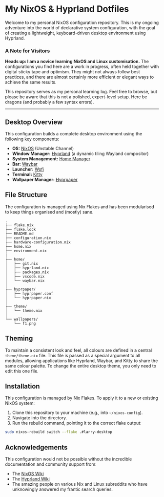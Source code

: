 # My NixOS & Hyprland Dotfiles

Welcome to my personal NixOS configuration repository. This is my ongoing adventure into the world of declarative system configuration, with the goal of creating a lightweight, keyboard-driven desktop environment using Hyprland.

### A Note for Visitors

**Heads up: I am a novice learning NixOS and Linux customisation.** The configurations you find here are a work in progress, often held together with digital sticky tape and optimism. They might not always follow best practices, and there are almost certainly more efficient or elegant ways to achieve the same results.

This repository serves as my personal learning log. Feel free to browse, but please be aware that this is not a polished, expert-level setup. Here be dragons (and probably a few syntax errors).

---

## Desktop Overview

This configuration builds a complete desktop environment using the following key components:

* **OS:** [NixOS](https://nixos.org/) (Unstable Channel)
* **Window Manager:** [Hyprland](https://hyprland.org/) (a dynamic tiling Wayland compositor)
* **System Management:** [Home Manager](https://github.com/nix-community/home-manager)
* **Bar:** [Waybar](https://github.com/Alexays/Waybar)
* **Launcher:** [Wofi](https://hg.sr.ht/~scoopta/wofi)
* **Terminal:** [Kitty](https://sw.kovidgoyal.net/kitty/)
* **Wallpaper Manager:** [Hyprpaper](https://github.com/hyprwm/hyprpaper)

## File Structure

The configuration is managed using Nix Flakes and has been modularised to keep things organised and (mostly) sane.

```
.
├── flake.nix
├── flake.lock
├── README.md
├── configuration.nix
├── hardware-configuration.nix
├── home.nix
├── environment.nix
|
├── home/
│   ├── git.nix
│   ├── hyprland.nix
│   ├── packages.nix
│   ├── vscode.nix
│   └── waybar.nix
│
├── hyprpaper/
│   ├── hyprpaper.conf
│   └── hyprpaper.nix
│
├── theme/
│   └── theme.nix
│
└── wallpapers/
    └── f1.png
```

## Theming

To maintain a consistent look and feel, all colours are defined in a central `theme/theme.nix` file. This file is passed as a special argument to all modules, allowing applications like Hyprland, Waybar, and Kitty to share the same colour palette. To change the entire desktop theme, you only need to edit this one file.

## Installation

This configuration is managed by Nix Flakes. To apply it to a new or existing NixOS system:

1.  Clone this repository to your machine (e.g., into `~/nixos-config`).
2.  Navigate into the directory.
3.  Run the rebuild command, pointing it to the correct flake output:

```bash
sudo nixos-rebuild switch --flake .#larry-desktop
```

## Acknowledgements

This configuration would not be possible without the incredible documentation and community support from:

* The [NixOS Wiki](https://nixos.wiki/)
* The [Hyprland Wiki](https://wiki.hyprland.org/)
* The amazing people on various Nix and Linux subreddits who have unknowingly answered my frantic search queries.
